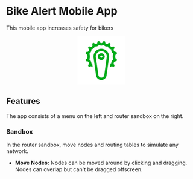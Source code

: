 # Bike Alert Mobile App

This mobile app increases safety for bikers

<p align="center"><img src="readmeFiles/appIcon.png?raw=true" /></p>

## Features

The app consists of a menu on the left and router sandbox on the right. 

### Sandbox 
In the router sandbox, move nodes and routing tables to simulate any network.

* __Move Nodes:__ Nodes can be moved around by clicking and dragging. Nodes can overlap but can't be dragged offscreen.
